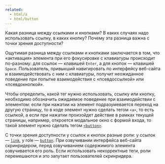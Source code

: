 ```yaml
---
related:
  - html/a
  - html/button
---
```


Какая разница между ссылками и кнопками? В каких случаях надо использовать ссылку, в каких кнопку? Почему эта разница важна с точки зрения доступности?

Ощутимая разница между ссылками и кнопками заключается в том, что «активация» элемента при его фокусировке с клавиатуры происходит по-разному: для ссылок — клавишей `Enter`, а для кнопок — клавишей `Space`. Пользователь, привыкший навигировать по интерфейсу веб-сайта и взаимодействовать с ним с клавиатуры, получит неожиданное поведение при попытке взаимодействия с «псевдоссылкой» или «псевдокнопкой».

Чтобы определить, какой тег нужно использовать, ссылку или кнопку, необходимо обозначить ожидаемое поведение при взаимодействии с элементом: если при нажатии на элемент подразумевается переход на другую страницу, то в коде элемент нужно сделать тегом `<a>`, то есть ссылкой, а если при нажатии произойдет действие в рамках текущей страницы, например, откроется модальное окно с формой входа, то такой элемент нужно сделать тегом [`<button>`](/html/button/).

С точки зрения доступности у ссылок и кнопок разные роли: у ссылок — [`link`](/a11y/role-link/), у role — [`button`](/a11y/role-button/). При озвучивании интерфейса веб-сайта скринридером, перед озвучиванием содержимого элемента озвучивается его роль. Если использовать некорректные теги, роли перемешаются и это запутает пользователей скринридера.
